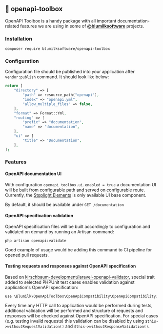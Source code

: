 ## 🧰 openapi-toolbox

OpenAPI Toolbox is a handy package with all important documentation-related features we are using in some of **[@blumilksoftware](https://github.com/blumilksoftware)** projects.

### Installation

```
composer require blumilksoftware/openapi-toolbox
```

### Configuration

Configuration file should be published into your application after `vendor:publish` command. It should look like below:

```php
return [
    "directory" => [
        "path" => resource_path("openapi"),
        "index" => "openapi.yml",
        "allow_multiple_files" => false,
    ],
    "format" => Format::Yml,
    "routing" => [
        "prefix" => "documentation",
        "name" => "documentation",
    ],
    "ui" => [
        "title" => "Documentation",
    ],
];
```

### Features

#### OpenAPI documentation UI
With configuration `openapi_toolbox.ui.enabled = true` a documentation UI will be built from configurable path and served on configurable route. Currently, the [Stoplight Elements](https://stoplight.io/open-source/elements) is only available UI base component.

By default, it should be available under `GET /documentation`

#### OpenAPI specification validation
OpenAPI specification files will be built accordingly to configuration and validated on demand by running an Artisan command:
```
php artisan openapi:validate
```

Good example of usage would be adding this command to CI pipeline for opened pull requests.

#### Testing requests and responses against OpenAPI specification
Based on [kirschbaum-development/laravel-openapi-validator](https://github.com/kirschbaum-development/laravel-openapi-validator), special trait added to selected PHPUnit test cases enables validation against application's OpenAPI specification:
```
use \Blumilk\OpenApiToolbox\OpenApiCompatibility\OpenApiCompatibility;
```

Every time any HTTP call to application would be performed during tests, additional validation will be performed and structure of requests and responses will be checked against OpenAPI specification. For special cases (e.g. testing invalid requests) this validation can be disabled by using `$this->withoutRequestValidation()` and `$this->withoutResponseValidation()`.  
